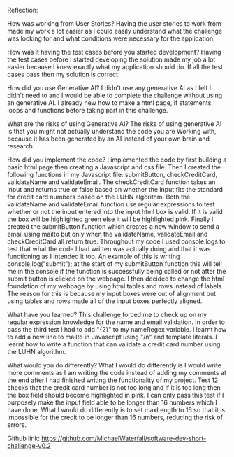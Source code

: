 Reflection:

How was working from User Stories?
Having the user stories to work from made my work a lot easier as I could easily understand
what the challenge was looking for and what conditions were necessary for the application.

How was it having the test cases before you started development?
Having the test cases before I started developing the solution made my job a lot easier because
I knew exactly what my application should do. If all the test cases pass then my solution is correct.

How did you use Generative AI?
I didn't use any generative AI as I felt I didn't need to and I would be able to complete the
challenge without using an generative AI. I already new how to make a html page, if statements, loops and functions before
taking part in this challenge.

What are the risks of using Generative AI?
The risks of using generative AI is that you might not actually understand the code you are
Working with, because it has been generated by an AI instead of your own brain and research.

How did you implement the code?
I implemented the code by first building a basic html page then creating a Javascript and css file.
Then I created the following functions in my Javascript file: submitButton, checkCreditCard, validateName and validateEmail. The checkCreditCard function takes an input and returns true or false based on whether the input fits the standard for credit card numbers based on the LUHN algorithm. Both the validateName and validateEmail function use regular expressions to test whether or not the input
entered into the input html box is valid. If it is valid the box will be highlighted green else it will be highlighted pink. Finally
I created the submitButton function which creates a new window to send a email using mailto but only when the validateName, validateEmail
and checkCreditCard all return true.
Throughout my code I used console.logs to test that what the code I had written was actually doing and that it was functioning as
I intended it too. An example of this is writing console.log("submit"); at the start of my submitButton function this will tell
me in the console if the function is successfully being called or not after the submit button is clicked on the webpage.
I then decided to change the html foundation of my webpage by using html tables and rows instead of labels. The reason for this
is because my input boxes were out of alignment but using tables and rows made all of the input boxes perfectly aligned.

What have you learned?
This challenge forced me to check up on my regular expression knowledge for the name and email validation.
In order to pass the third test I had to add "{2}" to my nameRegex variable.
I learnt how to add a new line to mailto in Javascript using "/n" and template literals.
I learnt how to write a function that can validate a credit card number using the LUHN algorithm.

What would you do differently?
What I would do differently is I would write more comments as I am writing the code instead of adding my comments at the end
after I had finished writing the functionality of my project. Test 12 checks that the credit card number is not too long and
if it is too long then the box field should become highlighted in pink. I can only pass this test if I purposely make the input
field able to be longer than 16 numbers which I have done. What I would do differently is to set maxLength to 16 so that it is
impossible for the credit to be longer than 16 numbers, reducing the risk of errors.

Github link: https://github.com/MichaelWaterfall/software-dev-short-challenge-v0.2



